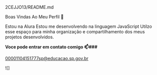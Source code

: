 2CEJJO13/README.md

Boas Vindas Ao Meu Perfil 💙

Estou na Alura
Estou me desenvolvendo na linguagem JavaScript
Utilzo esse espaço para minha organização e compartilhamento dos meus projetos desenvolvidos.

**Voce pode entrar em contato comigo 📫###**

00001104151777sp@educacao.sp.gov.br

![]
